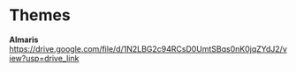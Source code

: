 # Themes

**Almaris**
https://drive.google.com/file/d/1N2LBG2c94RCsD0UmtSBqs0nK0jqZYdJ2/view?usp=drive_link
